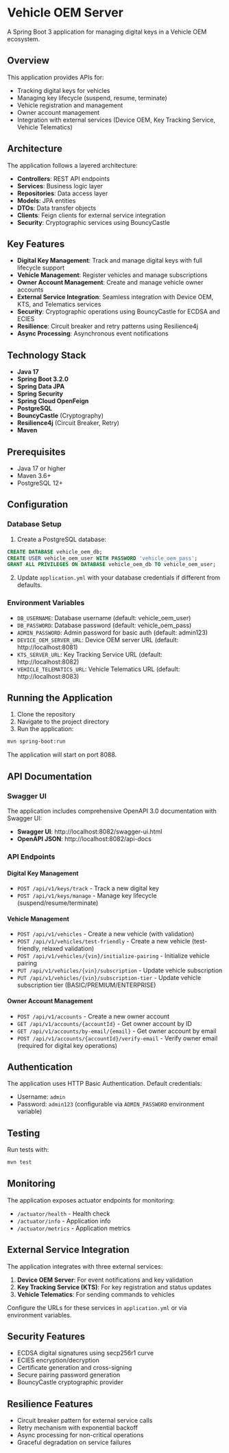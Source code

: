# Vehicle OEM Server

A Spring Boot 3 application for managing digital keys in a Vehicle OEM ecosystem.

## Overview

This application provides APIs for:
- Tracking digital keys for vehicles
- Managing key lifecycle (suspend, resume, terminate)
- Vehicle registration and management
- Owner account management
- Integration with external services (Device OEM, Key Tracking Service, Vehicle Telematics)

## Architecture

The application follows a layered architecture:
- **Controllers**: REST API endpoints
- **Services**: Business logic layer
- **Repositories**: Data access layer
- **Models**: JPA entities
- **DTOs**: Data transfer objects
- **Clients**: Feign clients for external service integration
- **Security**: Cryptographic services using BouncyCastle

## Key Features

- **Digital Key Management**: Track and manage digital keys with full lifecycle support
- **Vehicle Management**: Register vehicles and manage subscriptions
- **Owner Account Management**: Create and manage vehicle owner accounts
- **External Service Integration**: Seamless integration with Device OEM, KTS, and Telematics services
- **Security**: Cryptographic operations using BouncyCastle for ECDSA and ECIES
- **Resilience**: Circuit breaker and retry patterns using Resilience4j
- **Async Processing**: Asynchronous event notifications

## Technology Stack

- **Java 17**
- **Spring Boot 3.2.0**
- **Spring Data JPA**
- **Spring Security**
- **Spring Cloud OpenFeign**
- **PostgreSQL**
- **BouncyCastle** (Cryptography)
- **Resilience4j** (Circuit Breaker, Retry)
- **Maven**

## Prerequisites

- Java 17 or higher
- Maven 3.6+
- PostgreSQL 12+

## Configuration

### Database Setup

1. Create a PostgreSQL database:
```sql
CREATE DATABASE vehicle_oem_db;
CREATE USER vehicle_oem_user WITH PASSWORD 'vehicle_oem_pass';
GRANT ALL PRIVILEGES ON DATABASE vehicle_oem_db TO vehicle_oem_user;
```

2. Update `application.yml` with your database credentials if different from defaults.

### Environment Variables

- `DB_USERNAME`: Database username (default: vehicle_oem_user)
- `DB_PASSWORD`: Database password (default: vehicle_oem_pass)
- `ADMIN_PASSWORD`: Admin password for basic auth (default: admin123)
- `DEVICE_OEM_SERVER_URL`: Device OEM server URL (default: http://localhost:8081)
- `KTS_SERVER_URL`: Key Tracking Service URL (default: http://localhost:8082)
- `VEHICLE_TELEMATICS_URL`: Vehicle Telematics URL (default: http://localhost:8083)

## Running the Application

1. Clone the repository
2. Navigate to the project directory
3. Run the application:

```bash
mvn spring-boot:run
```

The application will start on port 8088.

## API Documentation

### Swagger UI
The application includes comprehensive OpenAPI 3.0 documentation with Swagger UI:
- **Swagger UI**: http://localhost:8082/swagger-ui.html
- **OpenAPI JSON**: http://localhost:8082/api-docs

### API Endpoints

#### Digital Key Management
- `POST /api/v1/keys/track` - Track a new digital key
- `POST /api/v1/keys/manage` - Manage key lifecycle (suspend/resume/terminate)

#### Vehicle Management
- `POST /api/v1/vehicles` - Create a new vehicle (with validation)
- `POST /api/v1/vehicles/test-friendly` - Create a new vehicle (test-friendly, relaxed validation)
- `POST /api/v1/vehicles/{vin}/initialize-pairing` - Initialize vehicle pairing
- `PUT /api/v1/vehicles/{vin}/subscription` - Update vehicle subscription
- `PUT /api/v1/vehicles/{vin}/subscription-tier` - Update vehicle subscription tier (BASIC/PREMIUM/ENTERPRISE)

#### Owner Account Management
- `POST /api/v1/accounts` - Create a new owner account
- `GET /api/v1/accounts/{accountId}` - Get owner account by ID
- `GET /api/v1/accounts/by-email/{email}` - Get owner account by email
- `POST /api/v1/accounts/{accountId}/verify-email` - Verify owner email (required for digital key operations)

## Authentication

The application uses HTTP Basic Authentication. Default credentials:
- Username: `admin`
- Password: `admin123` (configurable via `ADMIN_PASSWORD` environment variable)

## Testing

Run tests with:
```bash
mvn test
```

## Monitoring

The application exposes actuator endpoints for monitoring:
- `/actuator/health` - Health check
- `/actuator/info` - Application info
- `/actuator/metrics` - Application metrics

## External Service Integration

The application integrates with three external services:

1. **Device OEM Server**: For event notifications and key validation
2. **Key Tracking Service (KTS)**: For key registration and status updates
3. **Vehicle Telematics**: For sending commands to vehicles

Configure the URLs for these services in `application.yml` or via environment variables.

## Security Features

- ECDSA digital signatures using secp256r1 curve
- ECIES encryption/decryption
- Certificate generation and cross-signing
- Secure pairing password generation
- BouncyCastle cryptographic provider

## Resilience Features

- Circuit breaker pattern for external service calls
- Retry mechanism with exponential backoff
- Async processing for non-critical operations
- Graceful degradation on service failures
